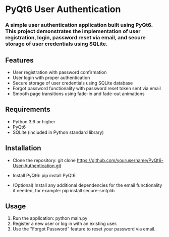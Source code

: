 # PyQt6 User Authentication

### A simple user authentication application built using PyQt6. This project demonstrates the implementation of user registration, login, password reset via email, and secure storage of user credentials using SQLite.

## Features
- User registration with password confirmation
- User login with proper authentication
- Secure storage of user credentials using SQLite database
- Forgot password functionality with password reset token sent via email
- Smooth page transitions using fade-in and fade-out animations

## Requirements
- Python 3.6 or higher
- PyQt6
- SQLite (included in Python standard library)

## Installation
- Clone the repository:
git clone https://github.com/yourusername/PyQt6-User-Authentication.git

- Install PyQt6:
pip install PyQt6

- (Optional) Install any additional dependencies for the email functionality if needed, for example:
pip install secure-smtplib

## Usage
1. Run the application:
python main.py
2. Register a new user or log in with an existing user.
3. Use the "Forgot Password" feature to reset your password via email.
